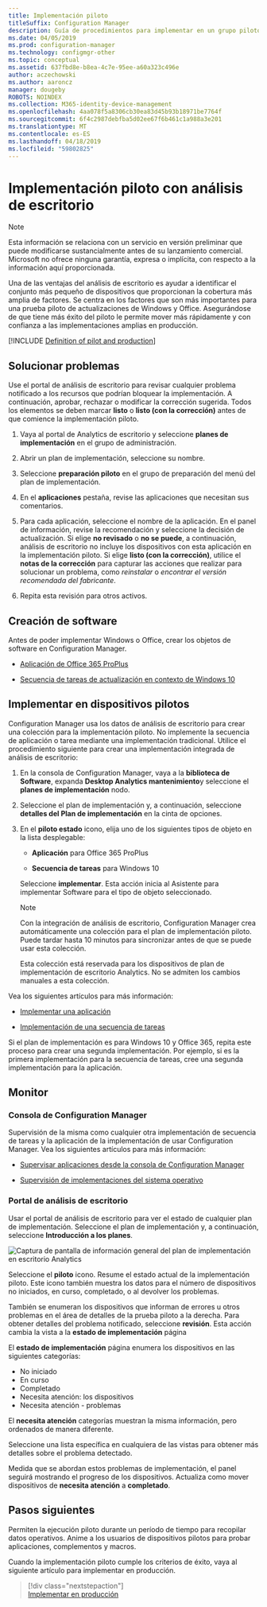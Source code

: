 ```yaml
---
title: Implementación piloto
titleSuffix: Configuration Manager
description: Guía de procedimientos para implementar en un grupo piloto de análisis de escritorio.
ms.date: 04/05/2019
ms.prod: configuration-manager
ms.technology: configmgr-other
ms.topic: conceptual
ms.assetid: 637fbd8e-b8ea-4c7e-95ee-a60a323c496e
author: aczechowski
ms.author: aaroncz
manager: dougeby
ROBOTS: NOINDEX
ms.collection: M365-identity-device-management
ms.openlocfilehash: 4aa078f5a8306cb30ea83d45b93b18971be7764f
ms.sourcegitcommit: 6f4c2987debfba5d02ee67f6b461c1a988a3e201
ms.translationtype: MT
ms.contentlocale: es-ES
ms.lasthandoff: 04/18/2019
ms.locfileid: "59802825"
---
```

# <a name="how-to-deploy-to-pilot-with-desktop-analytics"></a>Implementación piloto con análisis de escritorio

> [!Note]  
> Esta información se relaciona con un servicio en versión preliminar que puede modificarse sustancialmente antes de su lanzamiento comercial. Microsoft no ofrece ninguna garantía, expresa o implícita, con respecto a la información aquí proporcionada.  

Una de las ventajas del análisis de escritorio es ayudar a identificar el conjunto más pequeño de dispositivos que proporcionan la cobertura más amplia de factores. Se centra en los factores que son más importantes para una prueba piloto de actualizaciones de Windows y Office. Asegurándose de que tiene más éxito del piloto le permite mover más rápidamente y con confianza a las implementaciones amplias en producción.  

[!INCLUDE [Definition of pilot and production](includes/define-pilot-prod.md)]



## <a name="address-issues"></a>Solucionar problemas

Use el portal de análisis de escritorio para revisar cualquier problema notificado a los recursos que podrían bloquear la implementación. A continuación, aprobar, rechazar o modificar la corrección sugerida. Todos los elementos se deben marcar **listo** o **listo (con la corrección)** antes de que comience la implementación piloto.

1. Vaya al portal de Analytics de escritorio y seleccione **planes de implementación** en el grupo de administración.  

2. Abrir un plan de implementación, seleccione su nombre.  

3. Seleccione **preparación piloto** en el grupo de preparación del menú del plan de implementación.  

4. En el **aplicaciones** pestaña, revise las aplicaciones que necesitan sus comentarios.  

5. Para cada aplicación, seleccione el nombre de la aplicación. En el panel de información, revise la recomendación y seleccione la decisión de actualización. Si elige **no revisado** o **no se puede**, a continuación, análisis de escritorio no incluye los dispositivos con esta aplicación en la implementación piloto. Si elige **listo (con la corrección)**, utilice el **notas de la corrección** para capturar las acciones que realizar para solucionar un problema, como *reinstalar* o *encontrar el versión recomendada del fabricante*.

6. Repita esta revisión para otros activos.  



## <a name="create-software"></a>Creación de software

Antes de poder implementar Windows o Office, crear los objetos de software en Configuration Manager.

- [Aplicación de Office 365 ProPlus](https://docs.microsoft.com/sccm/sum/deploy-use/manage-office-365-proplus-updates#deploy-office-365-apps)  

- [Secuencia de tareas de actualización en contexto de Windows 10](https://docs.microsoft.com/sccm/osd/deploy-use/create-a-task-sequence-to-upgrade-an-operating-system)



## <a name="deploy-to-pilot-devices"></a>Implementar en dispositivos pilotos

Configuration Manager usa los datos de análisis de escritorio para crear una colección para la implementación piloto. No implemente la secuencia de aplicación o tarea mediante una implementación tradicional. Utilice el procedimiento siguiente para crear una implementación integrada de análisis de escritorio:

1. En la consola de Configuration Manager, vaya a la **biblioteca de Software**, expanda **Desktop Analytics mantenimiento**y seleccione el **planes de implementación** nodo.  

2. Seleccione el plan de implementación y, a continuación, seleccione **detalles del Plan de implementación** en la cinta de opciones.  

3. En el **piloto estado** icono, elija uno de los siguientes tipos de objeto en la lista desplegable:  

    - **Aplicación** para Office 365 ProPlus  

    - **Secuencia de tareas** para Windows 10  
  
   Seleccione **implementar**. Esta acción inicia al Asistente para implementar Software para el tipo de objeto seleccionado.

    > [!Note]  
    > Con la integración de análisis de escritorio, Configuration Manager crea automáticamente una colección para el plan de implementación piloto. Puede tardar hasta 10 minutos para sincronizar antes de que se puede usar esta colección.<!-- 3887891 -->
    >
    > Esta colección está reservada para los dispositivos de plan de implementación de escritorio Analytics. No se admiten los cambios manuales a esta colección.<!-- 3866460, SCCMDocs-pr 3544 -->  

Vea los siguientes artículos para más información:  

- [Implementar una aplicación](/sccm/apps/deploy-use/deploy-applications#bkmk_deploy)  

- [Implementación de una secuencia de tareas](/sccm/osd/deploy-use/manage-task-sequences-to-automate-tasks#BKMK_DeployTS)  

Si el plan de implementación es para Windows 10 y Office 365, repita este proceso para crear una segunda implementación. Por ejemplo, si es la primera implementación para la secuencia de tareas, cree una segunda implementación para la aplicación.



## <a name="monitor"></a>Monitor

### <a name="configuration-manager-console"></a>Consola de Configuration Manager

Supervisión de la misma como cualquier otra implementación de secuencia de tareas y la aplicación de la implementación de usar Configuration Manager. Vea los siguientes artículos para más información:  

- [Supervisar aplicaciones desde la consola de Configuration Manager](/sccm/apps/deploy-use/monitor-applications-from-the-console)  

- [Supervisión de implementaciones del sistema operativo](/sccm/osd/deploy-use/monitor-operating-system-deployments)  


### <a name="desktop-analytics-portal"></a>Portal de análisis de escritorio

Usar el portal de análisis de escritorio para ver el estado de cualquier plan de implementación. Seleccione el plan de implementación y, a continuación, seleccione **Introducción a los planes**.

![Captura de pantalla de información general del plan de implementación en escritorio Analytics](media/deployment-plan-overview.png)

Seleccione el **piloto** icono. Resume el estado actual de la implementación piloto. Este icono también muestra los datos para el número de dispositivos no iniciados, en curso, completado, o al devolver los problemas.

También se enumeran los dispositivos que informan de errores u otros problemas en el área de detalles de la prueba piloto a la derecha. Para obtener detalles del problema notificado, seleccione **revisión**. Esta acción cambia la vista a la **estado de implementación** página

El **estado de implementación** página enumera los dispositivos en las siguientes categorías:

- No iniciado
- En curso
- Completado
- Necesita atención: los dispositivos
- Necesita atención - problemas

El **necesita atención** categorías muestran la misma información, pero ordenados de manera diferente.

Seleccione una lista específica en cualquiera de las vistas para obtener más detalles sobre el problema detectado.

Medida que se abordan estos problemas de implementación, el panel seguirá mostrando el progreso de los dispositivos. Actualiza como mover dispositivos de **necesita atención** a **completado**.



## <a name="next-steps"></a>Pasos siguientes

Permiten la ejecución piloto durante un período de tiempo para recopilar datos operativos. Anime a los usuarios de dispositivos pilotos para probar aplicaciones, complementos y macros.

Cuando la implementación piloto cumple los criterios de éxito, vaya al siguiente artículo para implementar en producción.
> [!div class="nextstepaction"]  
> [Implementar en producción](/sccm/desktop-analytics/deploy-prod)  
